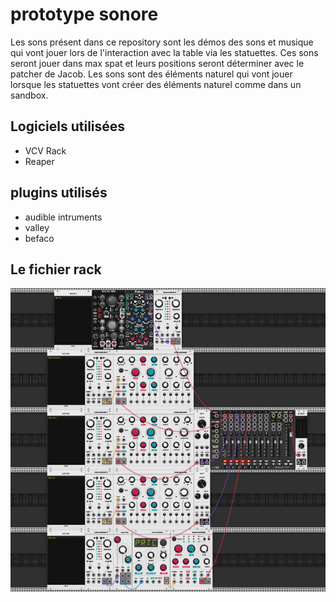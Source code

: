 # prototype sonore
Les sons présent dans ce repository sont les démos des sons et musique qui vont jouer lors de l'interaction avec la table via les statuettes. Ces sons seront jouer dans max spat et leurs positions seront déterminer avec le patcher de Jacob. Les sons sont des éléments naturel qui vont jouer lorsque les statuettes vont créer des éléments naturel comme dans un sandbox. 
## Logiciels utilisées
- VCV Rack
- Reaper
## plugins utilisés
- audible intruments
- valley
- befaco
## Le fichier rack
![rack](medias/rack.PNG)
